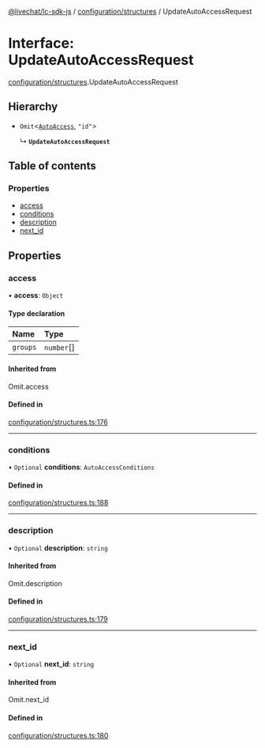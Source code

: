 [@livechat/lc-sdk-js](../README.md) / [configuration/structures](../modules/configuration_structures.md) / UpdateAutoAccessRequest

# Interface: UpdateAutoAccessRequest

[configuration/structures](../modules/configuration_structures.md).UpdateAutoAccessRequest

## Hierarchy

- `Omit`<[`AutoAccess`](configuration_structures.AutoAccess.md), ``"id"``\>

  ↳ **`UpdateAutoAccessRequest`**

## Table of contents

### Properties

- [access](configuration_structures.UpdateAutoAccessRequest.md#access)
- [conditions](configuration_structures.UpdateAutoAccessRequest.md#conditions)
- [description](configuration_structures.UpdateAutoAccessRequest.md#description)
- [next\_id](configuration_structures.UpdateAutoAccessRequest.md#next_id)

## Properties

### access

• **access**: `Object`

#### Type declaration

| Name | Type |
| :------ | :------ |
| `groups` | `number`[] |

#### Inherited from

Omit.access

#### Defined in

[configuration/structures.ts:176](https://github.com/livechat/lc-sdk-js/blob/951da85/src/configuration/structures.ts#L176)

___

### conditions

• `Optional` **conditions**: `AutoAccessConditions`

#### Defined in

[configuration/structures.ts:188](https://github.com/livechat/lc-sdk-js/blob/951da85/src/configuration/structures.ts#L188)

___

### description

• `Optional` **description**: `string`

#### Inherited from

Omit.description

#### Defined in

[configuration/structures.ts:179](https://github.com/livechat/lc-sdk-js/blob/951da85/src/configuration/structures.ts#L179)

___

### next\_id

• `Optional` **next\_id**: `string`

#### Inherited from

Omit.next\_id

#### Defined in

[configuration/structures.ts:180](https://github.com/livechat/lc-sdk-js/blob/951da85/src/configuration/structures.ts#L180)
